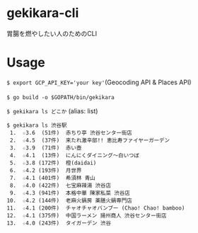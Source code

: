# gekikara-cli
胃腸を燃やしたい人のためのCLI
# Usage
`$ export GCP_API_KEY='your key'`(Geocoding API & Places API)  

`$ go build -o $GOPATH/bin/gekikara`　

`$ gekikara ls どこか` (alias: list)

```
$ gekikara ls 渋谷駅
 1.  ☆3.6  (51件)  赤ちり亭 渋谷センター街店
 2.  ☆4.5  (37件)  来たれ激辛部!! 恵比寿ファイヤーガーデン
 3.  ☆3.9  (71件)  赤い壺
 4.  ☆4.1  (13件)  にんにくダイニング〜白いつぼ
 5.  ☆3.8 (172件)  橙(daidai)
 6.  ☆4.2 (193件)  月世界
 7.  ☆4.1 (401件)  希須林 青山
 8.  ☆4.0 (422件)  七宝麻辣湯 渋谷店
 9.  ☆4.3 (941件)  本格中華 陳家私菜 渋谷店
10.  ☆4.2 (144件)  老麻火鍋房 薬膳火鍋専門店
11.  ☆4.1 (200件)  チャオチャオバンブー (Chao! Chao! bamboo)
12.  ☆4.1 (375件)  中国ラーメン 揚州商人 渋谷センター街店
13.  ☆4.0 (243件)  タイガーデン 渋谷
```
